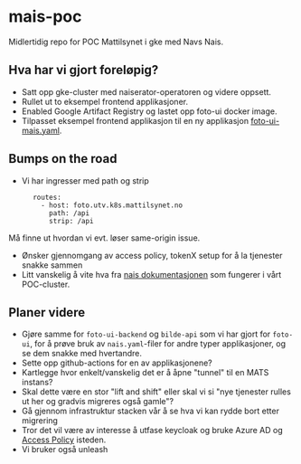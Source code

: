 # mais-poc
Midlertidig repo for POC Mattilsynet i gke med Navs Nais. 

## Hva har vi gjort foreløpig?
* Satt opp gke-cluster med naiserator-operatoren
og videre oppsett.
* Rullet ut to eksempel frontend applikasjoner.
* Enabled Google Artifact Registry og lastet opp 
foto-ui docker image.
* Tilpasset eksempel frontend applikasjon til en 
ny applikasjon [foto-ui-mais.yaml](./foto-ui-mais.yaml).

## Bumps on the road
* Vi har ingresser med path og strip 
```    ingress:
      routes:
        - host: foto.utv.k8s.mattilsynet.no
          path: /api
          strip: /api
```
Må finne ut hvordan vi evt. løser same-origin issue.
* Ønsker gjennomgang av access policy, tokenX setup for å la tjenester snakke sammen
* Litt vanskelig å vite hva fra [nais dokumentasjonen](https://doc.nais.io) som fungerer i vårt POC-cluster.

## Planer videre
* Gjøre samme for `foto-ui-backend` og `bilde-api` som vi har gjort for `foto-ui`, for å prøve bruk av 
`nais.yaml`-filer for andre typer applikasjoner, og se dem snakke med hvertandre.
* Sette opp github-actions for en av applikasjonene?
* Kartlegge hvor enkelt/vanskelig det er å åpne "tunnel" til en MATS instans?
* Skal dette være en stor "lift and shift" eller skal vi si "nye tjenester rulles ut her og gradvis migreres også gamle"?
* Gå gjennom infrastruktur stacken vår å se hva vi kan rydde bort etter migrering
* Tror det vil være av interesse å utfase keycloak og bruke Azure AD og [Access Policy](https://doc.nais.io/security/auth/azure-ad/access-policy/index.html) isteden.
* Vi bruker også unleash
